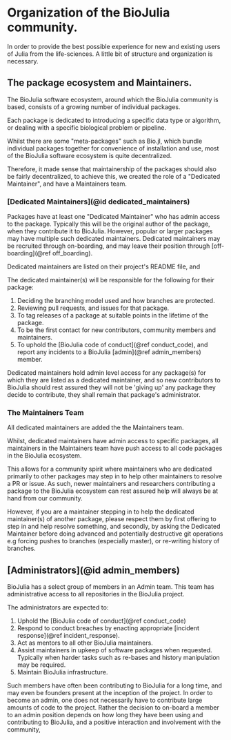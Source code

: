 # Organization of the BioJulia community.

In order to provide the best possible experience for new and existing users of
Julia from the life-sciences. A little bit of structure and organization is
necessary.

## The package ecosystem and Maintainers.

The BioJulia software ecosystem, around which the BioJulia community is based,
consists of a growing number of individual packages.

Each package is dedicated to introducing a specific data type or algorithm, or
dealing with a specific biological problem or pipeline.

Whilst there are some "meta-packages" such as Bio.jl, which bundle individual
packages together for convenience of installation and use, most of the BioJulia
software ecosystem is quite decentralized.

Therefore, it made sense that maintainership of the packages should also be
fairly decentralized, to achieve this, we created the role of a
"Dedicated Maintainer", and have a Maintainers team.

### [Dedicated Maintainers](@id dedicated_maintainers)  

Packages have at least one "Dedicated Maintainer" who has admin access to the
package.
Typically this will be the original author of the package, when they contribute
it to BioJulia.
However, popular or larger packages may have multiple such dedicated
maintainers.
Dedicated maintainers may be recruited through on-boarding, and may leave their
position through [off-boarding](@ref off_boarding).

Dedicated maintainers are listed on their project's README file, and

The dedicated maintainer(s) will be responsible for the following for their
package:

1. Deciding the branching model used and how branches are protected.
2. Reviewing pull requests, and issues for that package.
3. To tag releases of a package at suitable points in the lifetime of the package.
4. To be the first contact for new contributors, community members and
   maintainers.
5. To uphold the [BioJulia code of conduct](@ref conduct_code), and report any
   incidents to a BioJulia [admin](@ref admin_members) member.

Dedicated maintainers hold admin level access for any package(s) for which they
are listed as a dedicated maintainer, and so new contributors to BioJulia should
rest assured they will not be 'giving up' any package they decide to contribute,
they shall remain that package's administrator.   

### The Maintainers Team

All dedicated maintainers are added the the Maintainers team.

Whilst, dedicated maintainers have admin access to specific packages, all
maintainers in the Maintainers team have push access to all code packages in
the BioJulia ecosystem.

This allows for a community spirit where maintainers who are dedicated primarily
to other packages may step in to help other maintainers to resolve a PR or issue.
As such, newer maintainers and researchers contributing a package to the BioJulia
ecosystem can rest assured help will always be at hand from our community.

However, if you are a maintainer stepping in to help the dedicated maintainer(s)
of another package, please respect them by first offering to step in and help
resolve something, and secondly, by asking the Dedicated Maintainer before doing
advanced and potentially destructive git operations e.g forcing pushes to
branches (especially master), or re-writing history of branches.

## [Administrators](@id admin_members)

BioJulia has a select group of members in an Admin team.
This team has administrative access to all repositories in the BioJulia project.

The administrators are expected to:

1. Uphold the [BioJulia code of conduct](@ref conduct_code)
2. Respond to conduct breaches by enacting appropriate [incident response](@ref incident_response).
3. Act as mentors to all other BioJulia maintainers.
4. Assist maintainers in upkeep of software packages when requested. Typically
   when harder tasks such as re-bases and history manipulation may be required.
5. Maintain BioJulia infrastructure.

Such members have often been contributing to BioJulia for a long time, and may
even be founders present at the inception of the project.
In order to become an admin, one does not necessarily have to contribute large
amounts of code to the project. Rather the decision to on-board a member to
an admin position depends on how long they have been using and contributing to
BioJulia, and a positive interaction and involvement with the community,
